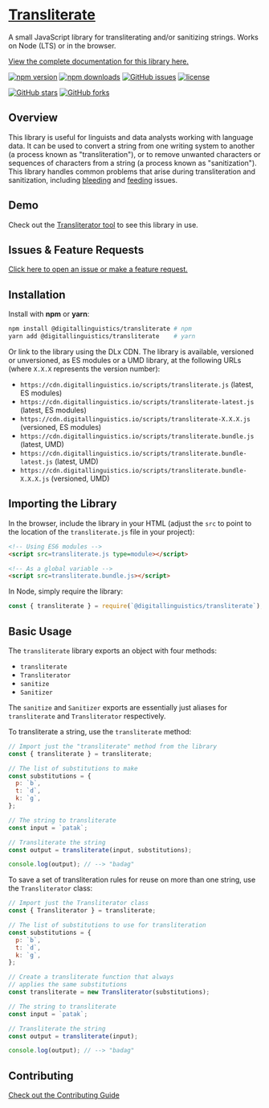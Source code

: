 # [Transliterate][1]

A small JavaScript library for transliterating and/or sanitizing strings. Works on Node (LTS) or in the browser.

[View the complete documentation for this library here.][8]

[![npm version](https://img.shields.io/npm/v/@digitallinguistics/transliterate.svg)][5]
[![npm downloads](https://img.shields.io/npm/dt/@digitallinguistics/transliterate.svg)][5]
[![GitHub issues](https://img.shields.io/github/issues-raw/digitallinguistics/transliterate.svg)][6]
[![license](https://img.shields.io/npm/l/@digitallinguistics/transliterate.svg)][7]

[![GitHub stars](https://img.shields.io/github/stars/digitallinguistics/transliterate.svg?label=Stars&style=social)][1]
[![GitHub forks](https://img.shields.io/github/forks/digitallinguistics/transliterate.svg?label=Fork&style=social)][1]

## Overview

This library is useful for linguists and data analysts working with language data. It can be used to convert a string from one writing system to another (a process known as "transliteration"), or to remove unwanted characters or sequences of characters from a string (a process known as "sanitization"). This library handles common problems that arise during transliteration and sanitization, including [bleeding][2] and [feeding][3] issues.

## Demo

Check out the [Transliterator tool][4] to see this library in use.

## Issues & Feature Requests

[Click here to open an issue or make a feature request.][6]

## Installation

Install with **npm** or **yarn**:

```sh
npm install @digitallinguistics/transliterate # npm
yarn add @digitallinguistics/transliterate    # yarn
```

Or link to the library using the DLx CDN. The library is available, versioned or unversioned, as ES modules or a UMD library, at the following URLs (where `X.X.X` represents the version number):

- `https://cdn.digitallinguistics.io/scripts/transliterate.js` (latest, ES modules)
- `https://cdn.digitallinguistics.io/scripts/transliterate-latest.js` (latest, ES modules)
- `https://cdn.digitallinguistics.io/scripts/transliterate-X.X.X.js` (versioned, ES modules)
- `https://cdn.digitallinguistics.io/scripts/transliterate.bundle.js` (latest, UMD)
- `https://cdn.digitallinguistics.io/scripts/transliterate.bundle-latest.js` (latest, UMD)
- `https://cdn.digitallinguistics.io/scripts/transliterate.bundle-X.X.X.js` (versioned, UMD)

## Importing the Library

In the browser, include the library in your HTML (adjust the `src` to point to the location of the `transliterate.js` file in your project):

```html
<!-- Using ES6 modules -->
<script src=transliterate.js type=module></script>

<!-- As a global variable -->
<script src=transliterate.bundle.js></script>
```

In Node, simply require the library:

```js
const { transliterate } = require(`@digitallinguistics/transliterate`);
```

## Basic Usage

The `transliterate` library exports an object with four methods:

- `transliterate`
- `Transliterator`
- `sanitize`
- `Sanitizer`

The `sanitize` and `Sanitizer` exports are essentially just aliases for `transliterate` and `Transliterator` respectively.

To transliterate a string, use the `transliterate` method:

```js
// Import just the "transliterate" method from the library
const { transliterate } = transliterate;

// The list of substitutions to make
const substitutions = {
  p: `b`,
  t: `d`,
  k: `g`,
};

// The string to transliterate
const input = `patak`;

// Transliterate the string
const output = transliterate(input, substitutions);

console.log(output); // --> "badag"
```

To save a set of transliteration rules for reuse on more than one string, use the `Transliterator` class:

```js
// Import just the Transliterator class
const { Transliterator } = transliterate;

// The list of substitutions to use for transliteration
const substitutions = {
  p: `b`,
  t: `d`,
  k: `g`,
};

// Create a transliterate function that always
// applies the same substitutions
const transliterate = new Transliterator(substitutions);

// The string to transliterate
const input = `patak`;

// Transliterate the string
const output = transliterate(input);

console.log(output); // --> "badag"
```

## Contributing

[Check out the Contributing Guide][9]

[1]: https://github.com/digitallinguistics/transliterate
[2]: https://en.wikipedia.org/wiki/Bleeding_order
[3]: https://en.wikipedia.org/wiki/Feeding_order
[4]: https://tools.digitallinguistics.io/transliterator
[5]: https://www.npmjs.com/package/@digitallinguistics/transliterate
[6]: https://github.com/digitallinguistics/transliterate/issues
[7]: https://github.com/digitallinguistics/transliterate/blob/master/LICENSE.md
[8]: https://developer.digitallinguistics.io/transliterate
[9]: https://github.com/digitallinguistics/transliterate/blob/master/.github/CONTRIBUTING.md
[10]: https://nodejs.org/en/
